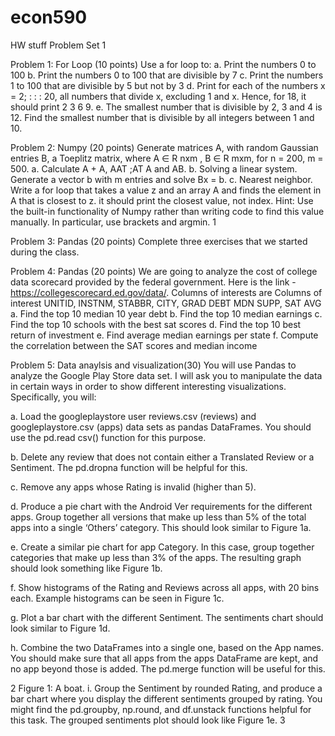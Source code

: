 # econ590
HW stuff
Problem Set 1

Problem 1: For Loop (10 points)
Use a for loop to:
a. Print the numbers 0 to 100
b. Print the numbers 0 to 100 that are divisible by 7
c. Print the numbers 1 to 100 that are divisible by 5 but not by 3
d. Print for each of the numbers x = 2; : : : 20, all numbers that divide x, excluding 1 and x. Hence,
for 18, it should print 2 3 6 9.
e. The smallest number that is divisible by 2, 3 and 4 is 12. Find the smallest number that is divisible
by all integers between 1 and 10.

Problem 2: Numpy (20 points)
Generate matrices A, with random Gaussian entries B, a Toeplitz matrix, where A ∈ R
nxm , B ∈ R
mxm,
for n = 200, m = 500.
a. Calculate A + A, AAT
;AT A and AB.
b. Solving a linear system. Generate a vector b with m entries and solve Bx = b.
c. Nearest neighbor. Write a for loop that takes a value z and an array A and finds the element in A
that is closest to z. it should print the closest value, not index.
Hint: Use the built-in functionality of Numpy rather than writing code to find this value manually.
In particular, use brackets and argmin.
1


Problem 3: Pandas (20 points)
Complete three exercises that we started during the class.

Problem 4: Pandas (20 points)
We are going to analyze the cost of college data scorecard provided by the federal government. Here is
the link - https://collegescorecard.ed.gov/data/. Columns of interests are Columns of interest UNITID,
INSTNM, STABBR, CITY, GRAD DEBT MDN SUPP, SAT AVG
a. Find the top 10 median 10 year debt
b. Find the top 10 median earnings
c. Find the top 10 schools with the best sat scores
d. Find the top 10 best return of investment
e. Find average median earnings per state
f. Compute the correlation between the SAT scores and median income

Problem 5: Data anaylsis and visualization(30)
You will use Pandas to analyze the Google Play Store data set. I will ask you to manipulate the data in
certain ways in order to show different interesting visualizations. Specifically, you will:

a. Load the googleplaystore user reviews.csv (reviews) and googleplaystore.csv (apps) data sets
as pandas DataFrames. You should use the pd.read csv() function for this purpose.

b. Delete any review that does not contain either a Translated Review or a Sentiment. The pd.dropna
function will be helpful for this.

c. Remove any apps whose Rating is invalid (higher than 5).

d. Produce a pie chart with the Android Ver requirements for the different apps. Group together all
versions that make up less than 5% of the total apps into a single ‘Others’ category. This should
look similar to Figure 1a.

e. Create a similar pie chart for app Category. In this case, group together categories that make up
less than 3% of the apps. The resulting graph should look something like Figure 1b.

f. Show histograms of the Rating and Reviews across all apps, with 20 bins each. Example histograms
can be seen in Figure 1c.

g. Plot a bar chart with the different Sentiment. The sentiments chart should look similar to Figure
1d.

h. Combine the two DataFrames into a single one, based on the App names. You should make sure
that all apps from the apps DataFrame are kept, and no app beyond those is added. The pd.merge
function will be useful for this.

2
Figure 1: A boat.
i. Group the Sentiment by rounded Rating, and produce a bar chart where you display the different
sentiments grouped by rating. You might find the pd.groupby, np.round, and df.unstack
functions helpful for this task. The grouped sentiments plot should look like Figure 1e.
3
